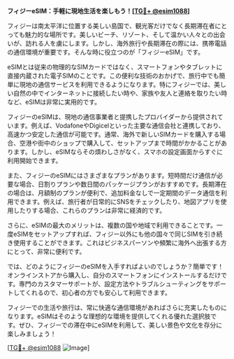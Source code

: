 **フィジーeSIM：手軽に現地生活を楽しもう！[[TG💪+ @esim1088](https://t.me/s/esim1088)]**

フィジーは南太平洋に位置する美しい島国で、観光客だけでなく長期滞在者にとっても魅力的な場所です。美しいビーチ、リゾート、そして温かい人々との出会いが、訪れる人を虜にします。しかし、海外旅行や長期滞在の際には、携帯電話の通信環境が重要です。そんな時に役立つのが「フィジーeSIM」です。

eSIMとは従来の物理的なSIMカードではなく、スマートフォンやタブレットに直接内蔵された電子SIMのことです。この便利な技術のおかげで、旅行中でも簡単に現地の通信サービスを利用できるようになります。特にフィジーでは、美しい自然の中でインターネットに接続したい時や、家族や友人と連絡を取りたい時など、eSIMは非常に実用的です。

フィジーのeSIMは、現地の通信事業者と提携したプロバイダーから提供されています。例えば、VodafoneやDigicelといった主要な通信会社と連携しており、高速かつ安定した通信が可能です。通常、海外で新しいSIMカードを購入する場合、空港や街中のショップで購入して、セットアップまで時間がかかることがあります。しかし、eSIMならその煩わしさがなく、スマホの設定画面からすぐに利用開始できます。

また、フィジーのeSIMにはさまざまなプランがあります。短時間だけ通信が必要な場合、日割りプランや数日間のパッケージプランがおすすめです。長期滞在の場合は、月額制のプランが便利で、追加料金なしで一定期間のデータ通信を利用できます。例えば、旅行者が日常的にSNSをチェックしたり、地図アプリを使用したりする場合、これらのプランは非常に経済的です。

さらに、eSIMの最大のメリットは、複数の国や地域で利用できることです。一度eSIMをセットアップすれば、フィジー以外にも他の国々で同じSIMを引き続き使用することができます。これはビジネスパーソンや頻繁に海外へ出張する方にとって、非常に便利です。

では、どのようにフィジーのeSIMを入手すればよいのでしょうか？簡単です！オンラインストアから購入し、自分のスマートフォンにインストールするだけです。専門のカスタマーサポートが、設定方法やトラブルシューティングをサポートしてくれるので、初心者の方でも安心して利用できます。

フィジーでの生活や旅行は、常に快適な通信環境があればさらに充実したものになります。eSIMはそのような理想的な環境を提供してくれる優れた選択肢です。ぜひ、フィジーでの滞在中にeSIMを利用して、美しい景色や文化を存分に楽しみましょう！

[[TG💪+ @esim1088](https://t.me/s/esim1088) ![Image](https://i.postimg.cc/Y0z9fWf4/image.png)]